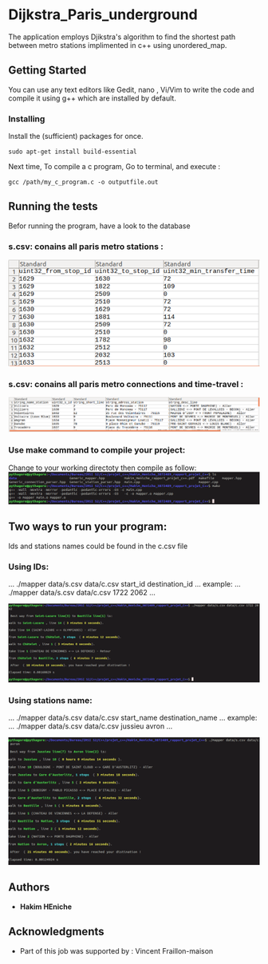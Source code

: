 # Dijkstra_Paris_underground
The application employs Djikstra's algorithm to find the shortest path between metro stations implimented in c++ using unordered_map.

## Getting Started
You can use any text editors like Gedit, nano , Vi/Vim to write the code and compile it using g++ which are installed by default.



### Installing
Install the (sufficient) packages for once.

```
sudo apt-get install build-essential
```
Next time, To compile a c program, Go to terminal, and execute :

```
gcc /path/my_c_program.c -o outputfile.out
```

## Running the tests
Befor running the program, have a look to the database
### s.csv: conains all paris metro stations :
![alt text ](https://github.com/eniche-akim/Dijkstra_Paris_underground/blob/master/data/connections.png)
### s.csv: conains all paris metro connections and time-travel :
![alt text ](https://github.com/eniche-akim/Dijkstra_Paris_underground/blob/master/data/stations.png)


### Use make command to compile your project:
Change to your working directoty then compile as follow:
![alt text ](https://github.com/eniche-akim/Dijkstra_Paris_underground/blob/master/data/compile.png)

## Two ways to run your program:
Ids and stations names could be found in the c.csv file

### Using IDs:

...
./mapper data/s.csv data/c.csv start_id destination_id
...
example:
...
./mapper data/s.csv data/c.csv 1722 2062
...

![alt text ](https://github.com/eniche-akim/Dijkstra_Paris_underground/blob/master/data/IDs.png)
### Using stations name:

...
./mapper data/s.csv data/c.csv start_name destination_name
...
example:
...
./mapper data/s.csv data/c.csv jussieu avron
...

![alt text ](https://github.com/eniche-akim/Dijkstra_Paris_underground/blob/master/data/name_stations.png)




## Authors

* **Hakim HEniche** 

## Acknowledgments
* Part of this job was supported by : Vincent Fraillon-maison  
